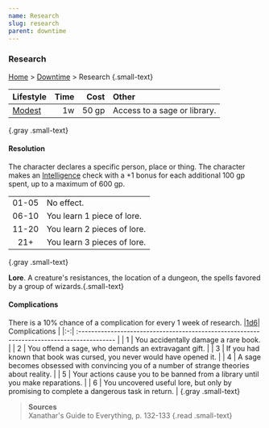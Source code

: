 ```yaml
---
name: Research
slug: research
parent: downtime
---
```

### Research
[Home](dm-operations-center) > [Downtime](downtime-menu) > Research {.small-text}


| Lifestyle                   | Time   | Cost   | Other                        |
| :-------------------------- | -----: | -----: | :--------------------------- |
| [Modest](lifestyle-expense) |     1w |  50 gp | Access to a sage or library. |
{.gray .small-text}

#### Resolution
The character declares a specific person, place or thing. The character makes an [Intelligence](intelligence) check with a +1 bonus for each additional 100 gp spent, up to a maximum of 600 gp. 

|||
| :---: | :-------------------------- |
| 01-05 | No effect.                  |
| 06-10 | You learn 1 piece of lore.  |
| 11-20 | You learn 2 pieces of lore. |
|  21+  | You learn 3 pieces of lore. |
{.gray .small-text}

**Lore**. A creature's resistances, the location of a dungeon, the spells favored by a group of wizards.{.small-text}

#### Complications
There is a 10% chance of a complication for every 1 week of research.
|[1d6](/roll/1d6)| Complications                                                                 |
|:-:| :----------------------------------------------------------------------------------------- |
| 1 | You accidentally damage a rare book.                                                       |
| 2 | You offend a sage, who demands an extravagant gift.                                        |
| 3 | If you had known that book was cursed, you never would have opened it.                     |
| 4 | A sage becomes obsessed with convincing you of a number of strange theories about reality. |
| 5 | Your actions cause you to be banned from a library until you make reparations.             |
| 6 | You uncovered useful lore, but only by promising to complete a dangerous task in return.   |
{.gray .small-text}

> **Sources** <br/>
> Xanathar's Guide to Everything, p. 132-133
{.read .small-text}
